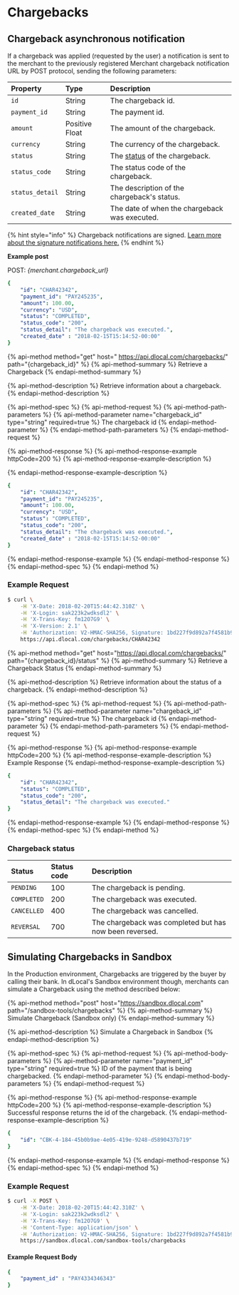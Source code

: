 # Chargebacks

## Chargeback asynchronous notification

If a chargeback was applied \(requested by the user\) a notification is sent to the merchant to the previously registered Merchant chargeback notification URL by POST protocol, sending the following parameters:

| **Property** | **Type** | **Description** |
| :--- | :--- | :--- |
| `id` | String | The chargeback id. |
| `payment_id` | String | The payment id. |
| `amount` | Positive Float | The amount of the chargeback. |
| `currency` | String | The currency of the chargeback. |
| `status` | String | The [status](chargebacks.md#chargeback-status) of the chargeback. |
| `status_code` | String | The status code of the chargeback. |
| `status_detail` | String | The description of the chargeback's status. |
| `created_date` | String | The date of when the chargeback was executed. |

{% hint style="info" %}
Chargeback notifications are signed. [Learn more about the signature notifications here.](../#signature-of-notifications)
{% endhint %}

**Example post**

POST: _{merchant.chargeback\_url}_

```yaml
{
    "id": "CHAR42342",
    "payment_id": "PAY245235",
    "amount": 100.00,
    "currency": "USD",
    "status": "COMPLETED",
    "status_code": "200",
    "status_detail": "The chargeback was executed.",
    "created_date" : "2018-02-15T15:14:52-00:00"
}
```

{% api-method method="get" host=" https://api.dlocal.com/chargebacks/" path="{chargeback\_id}" %}
{% api-method-summary %}
Retrieve a Chargeback
{% endapi-method-summary %}

{% api-method-description %}
Retrieve information about a chargeback.
{% endapi-method-description %}

{% api-method-spec %}
{% api-method-request %}
{% api-method-path-parameters %}
{% api-method-parameter name="chargeback\_id" type="string" required=true %}
The chargeback id
{% endapi-method-parameter %}
{% endapi-method-path-parameters %}
{% endapi-method-request %}

{% api-method-response %}
{% api-method-response-example httpCode=200 %}
{% api-method-response-example-description %}

{% endapi-method-response-example-description %}

```yaml
{
    "id": "CHAR42342",
    "payment_id": "PAY245235",
    "amount": 100.00,
    "currency": "USD",
    "status": "COMPLETED",
    "status_code": "200",
    "status_detail": "The chargeback was executed.",
    "created_date" : "2018-02-15T15:14:52-00:00"
}
```
{% endapi-method-response-example %}
{% endapi-method-response %}
{% endapi-method-spec %}
{% endapi-method %}

### Example Request

```bash
$ curl \
    -H 'X-Date: 2018-02-20T15:44:42.310Z' \
    -H 'X-Login: sak223k2wdksdl2' \
    -H 'X-Trans-Key: fm12O7G9' \
    -H 'X-Version: 2.1' \
    -H 'Authorization: V2-HMAC-SHA256, Signature: 1bd227f9d892a7f4581b998c21e353b1686a6bdad5940e7bb6aa596c96e0a6ec' \
    https://api.dlocal.com/chargebacks/CHAR42342
```

{% api-method method="get" host="https://api.dlocal.com/chargebacks/" path="{chargeback\_id}/status" %}
{% api-method-summary %}
Retrieve a Chargeback Status
{% endapi-method-summary %}

{% api-method-description %}
Retrieve information about the status of a chargeback.
{% endapi-method-description %}

{% api-method-spec %}
{% api-method-request %}
{% api-method-path-parameters %}
{% api-method-parameter name="chargeback\_id" type="string" required=true %}
The chargeback id
{% endapi-method-parameter %}
{% endapi-method-path-parameters %}
{% endapi-method-request %}

{% api-method-response %}
{% api-method-response-example httpCode=200 %}
{% api-method-response-example-description %}
Example Response
{% endapi-method-response-example-description %}

```yaml
{
    "id": "CHAR42342",
    "status": "COMPLETED",
    "status_code": "200",
    "status_detail": "The chargeback was executed."
}
```
{% endapi-method-response-example %}
{% endapi-method-response %}
{% endapi-method-spec %}
{% endapi-method %}

### Chargeback status <a id="chargeback-status"></a>

| **Status** | **Status code** | **Description** |
| :--- | :--- | :--- |
| `PENDING` | 100 | The chargeback is pending. |
| `COMPLETED` | 200 | The chargeback was executed. |
| `CANCELLED` | 400 | The chargeback was cancelled. |
| `REVERSAL` | 700 | The chargeback was completed but has now been reversed. |

## Simulating Chargebacks in Sandbox

In the Production environment, Chargebacks are triggered by the buyer by calling their bank. In dLocal's Sandbox environment though, merchants can simulate a Chargeback using the method described below:

{% api-method method="post" host="https://sandbox.dlocal.com" path="/sandbox-tools/chargebacks" %}
{% api-method-summary %}
Simulate Chargeback \(Sandbox only\)
{% endapi-method-summary %}

{% api-method-description %}
Simulate a Chargeback in Sandbox
{% endapi-method-description %}

{% api-method-spec %}
{% api-method-request %}
{% api-method-body-parameters %}
{% api-method-parameter name="payment\_id" type="string" required=true %}
ID of the payment that is being chargebacked.
{% endapi-method-parameter %}
{% endapi-method-body-parameters %}
{% endapi-method-request %}

{% api-method-response %}
{% api-method-response-example httpCode=200 %}
{% api-method-response-example-description %}
Successful response returns the id of the chargeback. 
{% endapi-method-response-example-description %}

```yaml
{
    "id": "CBK-4-184-45b0b9ae-4e05-419e-9248-d5890437b719"
}
```
{% endapi-method-response-example %}
{% endapi-method-response %}
{% endapi-method-spec %}
{% endapi-method %}

### Example Request

```bash
$ curl -X POST \
    -H 'X-Date: 2018-02-20T15:44:42.310Z' \
    -H 'X-Login: sak223k2wdksdl2' \
    -H 'X-Trans-Key: fm12O7G9' \
    -H 'Content-Type: application/json' \
    -H 'Authorization: V2-HMAC-SHA256, Signature: 1bd227f9d892a7f4581b998c21e353b1686a6bdad5940e7bb6aa596c96e0a6ec' \
    https://sandbox.dlocal.com/sandbox-tools/chargebacks
```

#### Example Request Body

```yaml
{
    "payment_id" : "PAY4334346343"
}
```


